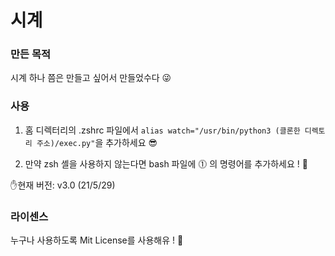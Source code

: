# 시계

### 만든 목적
시계 하나 쯤은 만들고 싶어서 만들었수다 😜

### 사용
1. 홈 디렉터리의 .zshrc 파일에서 `alias watch="/usr/bin/python3 (클론한 디렉토리 주소)/exec.py"`을 추가하세요 😎

2. 만약 zsh 셸을 사용하지 않는다면 bash 파일에 ⓵ 의 명령어를 추가하세요 ! 🙂

✋현재 버전: v3.0 (21/5/29)

### 라이센스
누구나 사용하도록 Mit License를 사용해유 ! 🤩
